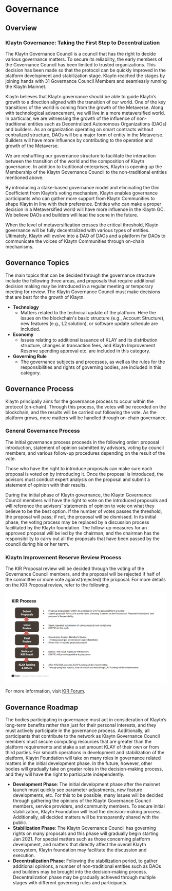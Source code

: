 # Governance <a id="governance"></a>

## Overview <a id="overview"></a>

### Klaytn Governance: Taking the First Step to Decentralization <a id="klaytn-governance-taking-the-first-step-to-decentralization"></a>

The Klaytn Governance Council is a council that has the right to decide various governance matters. To secure its reliability, the early members of the Governance Council has been limited to trusted organizations. This decision has been made so that the protocol can be quickly improved in the platform development and stabilization stage. Klaytn reached the stages by joining hands with 31 Governance Council Members and seamlessly running the Klaytn Mainnet. 

Klaytn believes that Klaytn governance should be able to guide Klaytn’s growth to a direction aligned with the transition of our world. One of the key transitions of the world is coming from the growth of the Metaverse. Along with technological advancement, we will live in a more metaversified world. In particular, we are witnessing the growth of the influence of non-traditional entities such as Decentralized Autonomous Organizations (DAOs) and builders. As an organization operating on smart contracts without centralized structure, DAOs will be a major form of entity in the Metaverse. Builders will have more influence by contributing to the operation and growth of the Metaverse. 

We are reshuffling our governance structure to facilitate the interaction between the transition of the world and the composition of Klaytn governance. In addition to traditional enterprises, Klaytn is opening up the Membership of the Klaytn Governance Council to the non-traditional entities mentioned above. 

By introducing a stake-based governance model and eliminating the Gini Coefficient from Klaytn’s voting mechanism, Klaytn enables governance participants who can gather more support from Klaytn Communities to shape Klaytn in line with their preference. Entities who can make a proper decision in a Metaversified world will have more influence in the Klaytn GC. We believe DAOs and builders will lead the scene in the future.

When the level of metaversification crosses the critical threshold, Klaytn governance will be fully decentralized with various types of entities. Ultimately, Klaytn will evolve into a DAO of DAOs and a platform for DAOs to communicate the voices of Klaytn Communities through on-chain mechanisms.

## Governance Topics <a id="governance-topics"></a>

The main topics that can be decided through the governance structure include the following three areas, and proposals that require additional decision making may be introduced in a regular meeting or temporary meeting for review. The Klaytn Governance Council must make decisions that are best for the growth of Klaytn.

- **Technology**
  - Matters related to the technical update of the platform. Here the issues on the blockchain's basic structure (e.g., Account Structure), new features (e.g., L2 solution), or software update schedule are included.
- **Economy**
  - Issues relating to additional issuance of KLAY and its distribution structure, changes in transaction fees, and Klaytn Improvement Reserve spending approval etc. are included in this category.
- **Governing Rule**
  - The governance subjects and processes, as well as the rules for the responsibilities and rights of governing bodies, are included in this category.

## Governance Process <a id="governance-process"></a>

Klaytn principally aims for the governance process to occur within the protocol (on-chain). Through this process, the votes will be recorded on the blockchain, and the results will be carried out following the vote. As the platform grows, more matters will be handled through on-chain governance.

### General Governance Process <a id="general-governance-process"></a>

The initial governance process proceeds in the following order: proposal introduction, statement of opinion submitted by advisors, voting by council members, and various follow-up procedures depending on the result of the vote.

Those who have the right to introduce proposals can make sure each proposal is voted on by introducing it. Once the proposal is introduced, the advisors must conduct expert analysis on the proposal and submit a statement of opinion with their results.

During the initial phase of Klaytn governance, the Klaytn Governance Council members will have the right to vote on the introduced proposals and will reference the advisors' statements of opinion to vote on what they believe to be the best option. If the number of votes passes the threshold, the proposal will pass; if not, the proposal will be dismissed. In its initial phase, the voting process may be replaced by a discussion process facilitated by the Klaytn foundation. The follow-up measures for an approved proposal will be led by the chairman, and the chairman has the responsibility to carry out all the proposals that have been passed by the council during his or her term. 

### Klaytn Improvement Reserve Review Process <a id="klaytn-improvement-reserve-review-process"></a>


The KIR Proposal review will be decided through the voting of the Governance Council members, and the proposal will be rejected if half of the committee or more vote against(rejected) the proposal. For more details on the KIR Proposal review, refer to the following.

![kir_process](../images/kir_process.png)

For more information, visit [KIR Forum](https://kir.klaytn.com/).

## Governance Roadmap <a id="governance-roadmap"></a>

The bodies participating in governance must act in consideration of Klaytn’s long-term benefits rather than just for their personal interests, and they must actively participate in the governance process. Additionally, all participants that contribute to the network as Klaytn Governance Council members must secure computing resources that are greater than the platform requirements and stake a set amount KLAY of their own or from third parties. For smooth operations in development and stabilization of the platform, Klaytn Foundation will take on many roles in governance related matters in the initial development phase. In the future, however, other bodies will gradually take on greater roles in the decision-making process, and they will have the right to participate independently.

* **Development Phase**: The initial development phase after the mainnet launch must quickly see parameter adjustments, new feature developments, etc. For this to be possible, many issues will be decided through gathering the opinions of the Klaytn Governance Council members, service providers, and community members. To secure initial stabilization, Klaytn Foundation will lead the decision-making process. Additionally, all decided matters will be transparently shared with the public.
* **Stabilization Phase**: The Klaytn Governance Council has governing rights on many proposals and this phase will gradually begin starting Jan 2021. For special matters such as those concerning platform development, and matters that directly affect the overall Klaytn ecosystem, Klaytn foundation may facilitate the discussion and execution. 
* **Decentralization Phase**: Following the stabilization period, to gather additional opinions, a number of non-traditional entities such as DAOs and builders may be brought into the decision-making process. Decentralization phase may be gradually achieved through multiple stages with different governing rules and participants.
